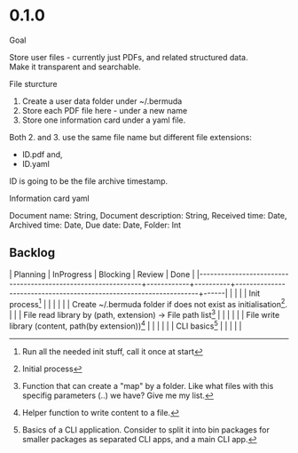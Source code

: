 # 0.1.0

Goal

Store user files - currently just PDFs, and related structured data.  
Make it transparent and searchable.

File sturcture

1. Create a user data folder under ~/.bermuda
2. Store each PDF file here - under a new name
3. Store one information card under a yaml file.

Both 2. and 3. use the same file name but different file extensions:  
- ID.pdf and,
- ID.yaml

ID is going to be the file archive timestamp.

Information card yaml

Document name: String,
Document description: String,
Received time: Date,
Archived time: Date,
Due date: Date,
Folder: Int

## Backlog

| Planning                                                     | InProgress | Blocking | Review                                                            | Done |
|--------------------------------------------------------------+------------+----------+-------------------------------------------------------------------+------|
|                                                              |            |          | Init process[^3]                                                  |      |
|                                                              |            |          | Create ~/.bermuda folder if does not exist as initialisation[^2]. |      |
| File read library by (path, extension) -> File path list[^4] |            |          |                                                                   |      |
| File write library (content, path(by extension))[^5]         |            |          |                                                                   |      |
| CLI basics[^6]                                               |            |          |                                                                   |      |

[^2]: Initial process

[^3]: Run all the needed init stuff, call it once at start

[^4]: Function that can create a "map" by a folder. Like what files with this specifig parameters (..) we have? Give me my list.

[^5]: Helper function to write content to a file.

[^6]: Basics of a CLI application. Consider to split it into bin packages for smaller packages as separated CLI apps, and a main CLI app.
